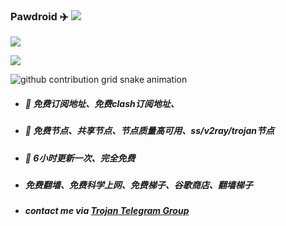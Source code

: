 
### Pawdroid ✈️ ![](https://views.whatilearened.today/views/github/Pawdroid/Pawdroid.svg)

![](https://github-readme-stats.vercel.app/api?username=Pawdroid&show_icons=true&line_height=21&show_icons=true&theme=vue&hide_border=true)

![](https://github-readme-stats.vercel.app/api/top-langs/?username=Pawdroid&show_icons=true&layout=compact&theme=vue&hide_border=true)

![github contribution grid snake animation](https://raw.githubusercontent.com/Pawdroid/Pawdroid/output/github-contribution-grid-snake.svg)


* ##### 🚀 免费订阅地址、免费clash订阅地址、
* ##### 🚀 免费节点、共享节点、节点质量高可用、ss/v2ray/trojan节点
* ##### 🚀 6小时更新一次、完全免费
* ##### 免费翻墙、免费科学上网、免费梯子、谷歌商店、翻墙梯子
* ##### contact me via [Trojan Telegram Group](https://t.me/join_trojan)
